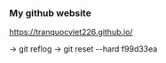 ### My github website

https://tranquocviet226.github.io/

-> git  reflog
-> git reset --hard f99d33ea
